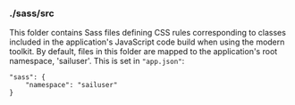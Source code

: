### ./sass/src

This folder contains Sass files defining CSS rules corresponding to classes
included in the application's JavaScript code build when using the modern toolkit.
By default, files in this folder are mapped to the application's root namespace, 'sailuser'.
This is set in `"app.json"`:

    "sass": {
        "namespace": "sailuser"
    }